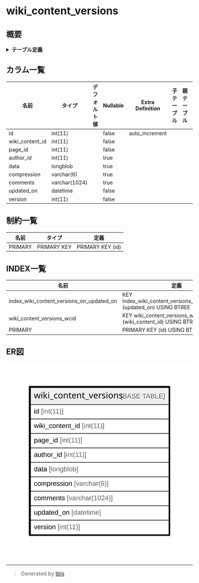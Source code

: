 # wiki_content_versions

## 概要

<details>
<summary><strong>テーブル定義</strong></summary>

```sql
CREATE TABLE `wiki_content_versions` (
  `id` int(11) NOT NULL AUTO_INCREMENT,
  `wiki_content_id` int(11) NOT NULL,
  `page_id` int(11) NOT NULL,
  `author_id` int(11) DEFAULT NULL,
  `data` longblob,
  `compression` varchar(6) DEFAULT '',
  `comments` varchar(1024) DEFAULT '',
  `updated_on` datetime NOT NULL,
  `version` int(11) NOT NULL,
  PRIMARY KEY (`id`),
  KEY `wiki_content_versions_wcid` (`wiki_content_id`),
  KEY `index_wiki_content_versions_on_updated_on` (`updated_on`)
) ENGINE=InnoDB DEFAULT CHARSET=utf8
```

</details>

## カラム一覧

| 名前              | タイプ           | デフォルト値       | Nullable | Extra Definition | 子テーブル      | 親テーブル      | コメント     |
| --------------- | ------------- | ------------ | -------- | ---------------- | ---------- | ---------- | -------- |
| id              | int(11)       |              | false    | auto_increment   |            |            |          |
| wiki_content_id | int(11)       |              | false    |                  |            |            |          |
| page_id         | int(11)       |              | false    |                  |            |            |          |
| author_id       | int(11)       |              | true     |                  |            |            |          |
| data            | longblob      |              | true     |                  |            |            |          |
| compression     | varchar(6)    |              | true     |                  |            |            |          |
| comments        | varchar(1024) |              | true     |                  |            |            |          |
| updated_on      | datetime      |              | false    |                  |            |            |          |
| version         | int(11)       |              | false    |                  |            |            |          |

## 制約一覧

| 名前      | タイプ         | 定義               |
| ------- | ----------- | ---------------- |
| PRIMARY | PRIMARY KEY | PRIMARY KEY (id) |

## INDEX一覧

| 名前                                        | 定義                                                                     |
| ----------------------------------------- | ---------------------------------------------------------------------- |
| index_wiki_content_versions_on_updated_on | KEY index_wiki_content_versions_on_updated_on (updated_on) USING BTREE |
| wiki_content_versions_wcid                | KEY wiki_content_versions_wcid (wiki_content_id) USING BTREE           |
| PRIMARY                                   | PRIMARY KEY (id) USING BTREE                                           |

## ER図

![er](wiki_content_versions.svg)

---

> Generated by [tbls](https://github.com/k1LoW/tbls)
